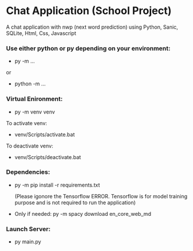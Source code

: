 # Chat Application (School Project)
A chat application with nwp (next word prediction) using Python, Sanic, SQLite, Html, Css, Javascript

### Use either python or py depending on your environment:
- py -m ...

or

- python -m ...

### Virtual Enironment:
- py -m venv venv

To activate venv:
- venv/Scripts/activate.bat

To deactivate venv:
- venv/Scripts/deactivate.bat

### Dependencies:
- py -m pip install -r requirements.txt 

  (Please igonore the Tensorflow ERROR. Tensorflow is for model training purpose and is not required to run the application)

- Only if needed: py -m spacy download en_core_web_md

### Launch Server:
- py main.py
